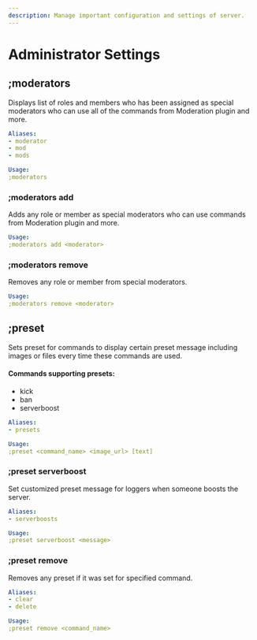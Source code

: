 ```yaml
---
description: Manage important configuration and settings of server.
---
```


# Administrator Settings

## ;moderators

Displays list of roles and members who has been assigned as special moderators who can use all of the commands from Moderation plugin and more.

```yaml
Aliases:
- moderator
- mod
- mods

Usage:
;moderators
```

### ;moderators add

Adds any role or member as special moderators who can use commands from Moderation plugin and more.

```yaml
Usage:
;moderators add <moderator>
```

### ;moderators remove

Removes any role or member from special moderators.

```yaml
Usage:
;moderators remove <moderator>
```

## ;preset

Sets preset for commands to display certain preset message including images or files every time these commands are used.

#### Commands supporting presets:

* kick
* ban
* serverboost

```yaml
Aliases:
- presets

Usage:
;preset <command_name> <image_url> [text]
```

### ;preset serverboost

Set customized preset message for loggers when someone boosts the server.

```yaml
Aliases:
- serverboosts

Usage:
;preset serverboost <message>
```

### ;preset remove

Removes any preset if it was set for specified command.

```yaml
Aliases:
- clear
- delete

Usage:
;preset remove <command_name>
```

